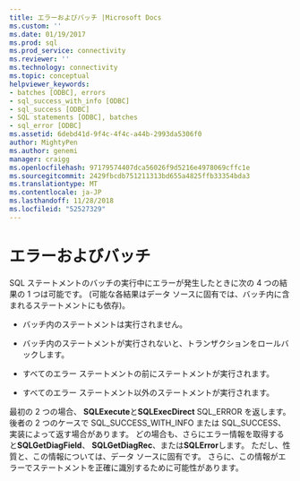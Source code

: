 ```yaml
---
title: エラーおよびバッチ |Microsoft Docs
ms.custom: ''
ms.date: 01/19/2017
ms.prod: sql
ms.prod_service: connectivity
ms.reviewer: ''
ms.technology: connectivity
ms.topic: conceptual
helpviewer_keywords:
- batches [ODBC], errors
- sql_success_with_info [ODBC]
- sql_success [ODBC]
- SQL statements [ODBC], batches
- sql_error [ODBC]
ms.assetid: 6debd41d-9f4c-4f4c-a44b-2993da5306f0
author: MightyPen
ms.author: genemi
manager: craigg
ms.openlocfilehash: 97179574407dca56026f9d5216e4978069cffc1e
ms.sourcegitcommit: 2429fbcdb751211313bd655a4825ffb33354bda3
ms.translationtype: MT
ms.contentlocale: ja-JP
ms.lasthandoff: 11/28/2018
ms.locfileid: "52527329"
---
```

# <a name="errors-and-batches"></a>エラーおよびバッチ
SQL ステートメントのバッチの実行中にエラーが発生したときに次の 4 つの結果の 1 つは可能です。 (可能な各結果はデータ ソースに固有では、バッチ内に含まれるステートメントにも依存)。  
  
-   バッチ内のステートメントは実行されません。  
  
-   バッチ内のステートメントが実行されないと、トランザクションをロールバックします。  
  
-   すべてのエラー ステートメントの前にステートメントが実行されます。  
  
-   すべてのエラー ステートメント以外のステートメントが実行されます。  
  
 最初の 2 つの場合、 **SQLExecute**と**SQLExecDirect** SQL_ERROR を返します。 後者の 2 つのケースで SQL_SUCCESS_WITH_INFO または SQL_SUCCESS、実装によって返す場合があります。 どの場合も、さらにエラー情報を取得すると**SQLGetDiagField**、 **SQLGetDiagRec**、または**SQLError**します。 ただし、性質と、この情報については、データ ソースに固有です。 さらに、この情報がエラーでステートメントを正確に識別するために可能性があります。
